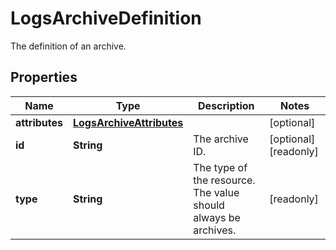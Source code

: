 # LogsArchiveDefinition

The definition of an archive.

## Properties

| Name           | Type                                                  | Description                                                    | Notes                 |
| -------------- | ----------------------------------------------------- | -------------------------------------------------------------- | --------------------- |
| **attributes** | [**LogsArchiveAttributes**](LogsArchiveAttributes.md) |                                                                | [optional]            |
| **id**         | **String**                                            | The archive ID.                                                | [optional] [readonly] |
| **type**       | **String**                                            | The type of the resource. The value should always be archives. | [readonly]            |
